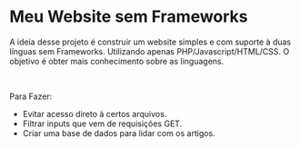# Meu Website sem Frameworks

<p>A ideia desse projeto é construir um website simples e com suporte à duas línguas sem Frameworks.
Utilizando apenas PHP/Javascript/HTML/CSS. O objetivo é obter mais conhecimento sobre as linguagens.</p>
<br>
<p>
Para Fazer:
</p>
<ul>
<li>Evitar acesso direto à certos arquivos.</li>
<li>Filtrar inputs que vem de requisições GET.</li>
<li>Criar uma base de dados para lidar com os artigos.</li>
</ul>

